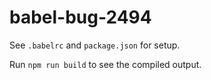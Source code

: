 # babel-bug-2494

See `.babelrc` and `package.json` for setup.



Run `npm run build` to see the compiled output.
